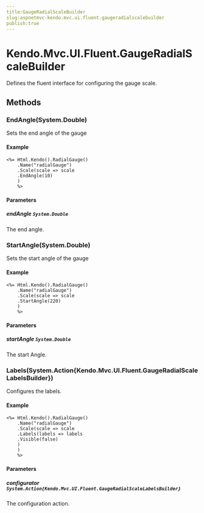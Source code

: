```yaml
---
title:GaugeRadialScaleBuilder
slug:aspnetmvc-kendo.mvc.ui.fluent.gaugeradialscalebuilder
publish:true
---
```


# Kendo.Mvc.UI.Fluent.GaugeRadialScaleBuilder

Defines the fluent interface for configuring the gauge scale.

## Methods

### EndAngle(System.Double)
Sets the end angle of the gauge

#### Example
    <%= Html.Kendo().RadialGauge()
        .Name("radialGauge")
        .Scale(scale => scale
        .EndAngle(10)
        )
        %>

#### Parameters

##### endAngle `System.Double`
The end angle.

### StartAngle(System.Double)
Sets the start angle of the gauge

#### Example
    <%= Html.Kendo().RadialGauge()
        .Name("radialGauge")
        .Scale(scale => scale
        .StartAngle(220)
        )
        %>

#### Parameters

##### startAngle `System.Double`
The start Angle.

### Labels(System.Action{Kendo.Mvc.UI.Fluent.GaugeRadialScaleLabelsBuilder})
Configures the labels.

#### Example
    <%= Html.Kendo().RadialGauge()
        .Name("radialGauge")
        .Scale(scale => scale
        .Labels(labels => labels
        .Visible(false)
        )
        )
        %>

#### Parameters

##### configurator `System.Action{Kendo.Mvc.UI.Fluent.GaugeRadialScaleLabelsBuilder}`
The configuration action.